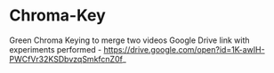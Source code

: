 # Chroma-Key
Green Chroma Keying to merge two videos
Google Drive link with experiments performed - https://drive.google.com/open?id=1K-awIH-PWCfVr32KSDbvzqSmkfcnZ0f_
